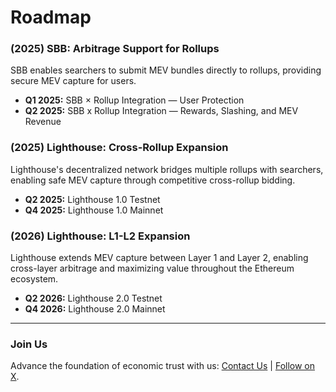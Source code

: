 # Roadmap

### **(2025) SBB: Arbitrage Support for Rollups**

SBB enables searchers to submit MEV bundles directly to rollups, providing secure MEV capture for users.

* **Q1 2025:** SBB × Rollup Integration — User Protection
* **Q2 2025:** SBB x Rollup Integration — Rewards, Slashing, and MEV Revenue

### **(2025) Lighthouse: Cross-Rollup Expansion**

Lighthouse's decentralized network bridges multiple rollups with searchers, enabling safe MEV capture through competitive cross-rollup bidding.

* **Q2 2025:** Lighthouse 1.0 Testnet
* **Q4 2025:** Lighthouse 1.0 Mainnet

### **(2026) Lighthouse: L1-L2 Expansion**

Lighthouse extends MEV capture between Layer 1 and Layer 2, enabling cross-layer arbitrage and maximizing value throughout the Ethereum ecosystem.

* **Q2 2026:** Lighthouse 2.0 Testnet
* **Q4 2026:** Lighthouse 2.0 Mainnet

***

### Join Us

Advance the foundation of economic trust with us: [Contact Us](https://www.theradius.xyz/contact) | [Follow on X](https://x.com/radius_xyz).



